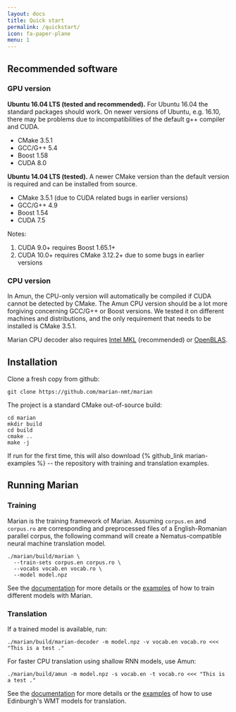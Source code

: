 ```yaml
---
layout: docs
title: Quick start
permalink: /quickstart/
icon: fa-paper-plane
menu: 1
---
```


## Recommended software

### GPU version

**Ubuntu 16.04 LTS (tested and recommended).**
For Ubuntu 16.04 the standard packages should work. On newer versions of
Ubuntu, e.g. 16.10, there may be problems due to incompatibilities of the
default g++ compiler and CUDA.

 - CMake 3.5.1
 - GCC/G++ 5.4
 - Boost 1.58
 - CUDA 8.0

**Ubuntu 14.04 LTS (tested).**
A newer CMake version than the default version is required and can be installed
from source.

 - CMake 3.5.1 (due to CUDA related bugs in earlier versions)
 - GCC/G++ 4.9
 - Boost 1.54
 - CUDA 7.5

Notes:

  1. CUDA 9.0+ requires Boost 1.65.1+
  1. CUDA 10.0+ requires CMake 3.12.2+ due to some bugs in earlier versions

### CPU version

In Amun, the CPU-only version will automatically be compiled if CUDA cannot be
detected by CMake.  The Amun CPU version should be a lot more forgiving
concerning GCC/G++ or Boost versions.  We tested it on different machines and
distributions, and the only requirement that needs to be installed is CMake
3.5.1.

Marian CPU decoder also requires [Intel
MKL](https://software.intel.com/en-us/mkl) (recommended) or
[OpenBLAS](https://www.openblas.net/).


## Installation

Clone a fresh copy from github:

    git clone https://github.com/marian-nmt/marian

The project is a standard CMake out-of-source build:

    cd marian
    mkdir build
    cd build
    cmake ..
    make -j

If run for the first time, this will also download {% github_link
marian-examples %} -- the repository with training and translation examples.

## Running Marian

### Training

Marian is the training framework of Marian. Assuming `corpus.en` and
`corpus.ro` are corresponding and preprocessed files of a English-Romanian
parallel corpus, the following command will create a Nematus-compatible neural
machine translation model.

    ./marian/build/marian \
      --train-sets corpus.en corpus.ro \
      --vocabs vocab.en vocab.ro \
      --model model.npz

See the [documentation](/docs/#training) for more details or the
[examples](/examples/#examples) of how to train different models with Marian.

### Translation

If a trained model is available, run:

    ./marian/build/marian-decoder -m model.npz -v vocab.en vocab.ro <<< "This is a test ."

For faster CPU translation using shallow RNN models, use Amun:

    ./marian/build/amun -m model.npz -s vocab.en -t vocab.ro <<< "This is a test ."

See the [documentation](/docs/#translation) for more details or the
[examples](/examples/#examples) of how to use Edinburgh's WMT models for
translation.
